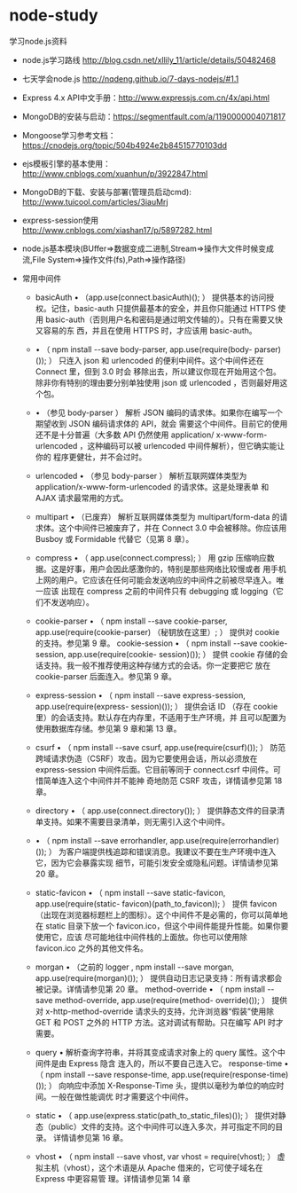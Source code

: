 # node-study
学习node.js资料
- node.js学习路线 http://blog.csdn.net/xllily_11/article/details/50482468
- 七天学会node.js http://nqdeng.github.io/7-days-nodejs/#1.1
- Express 4.x API中文手册：http://www.expressjs.com.cn/4x/api.html
- MongoDB的安装与启动：https://segmentfault.com/a/1190000004071817
- Mongoose学习参考文档：https://cnodejs.org/topic/504b4924e2b84515770103dd
- ejs模板引擎的基本使用：http://www.cnblogs.com/xuanhun/p/3922847.html
- MongoDB的下载、安装与部署(管理员启动cmd): http://www.tuicool.com/articles/3iauMrj
- express-session使用 http://www.cnblogs.com/xiashan17/p/5897282.html



- node.js基本模块(BUffer=>数据变成二进制,Stream=>操作大文件时候变成流,File System=>操作文件(fs),Path=>操作路径)
- 常用中间件
    - basicAuth •
      （app.use(connect.basicAuth)(); ）
      提供基本的访问授权。记住，basic-auth 只提供最基本的安全，并且你只能通过 HTTPS
      使用 basic-auth（否则用户名和密码是通过明文传输的）。只有在需要又快又容易的东
      西，并且在使用 HTTPS 时，才应该用 basic-auth。

    - • （ npm install --save body-parser, app.use(require(body- parser)()); ）
      只连入 json 和 urlencoded 的便利中间件。这个中间件还在 Connect 里，但到 3.0 时会
      移除出去，所以建议你现在开始用这个包。除非你有特别的理由要分别单独使用 json
      或 urlencoded ，否则最好用这个包。

    - • （参见 body-parser ）
        解析 JSON 编码的请求体。如果你在编写一个期望收到 JSON 编码请求体的 API，就会
        需要这个中间件。目前它的使用还不是十分普遍（大多数 API 仍然使用 application/
        x-www-form-urlencoded ，这种编码可以被 urlencoded 中间件解析），但它确实能让你的
        程序更健壮，并不会过时。
    - urlencoded • （参见 body-parser ）
        解析互联网媒体类型为 application/x-www-form-urlencoded 的请求体。这是处理表单
        和 AJAX 请求最常用的方式。
    - multipart • （已废弃）
        解析互联网媒体类型为 multipart/form-data 的请求体。这个中间件已被废弃了，并在
        Connect 3.0 中会被移除。你应该用 Busboy 或 Formidable 代替它（见第 8 章）。
    - compress • （ app.use(connect.compress); ）
        用 gzip 压缩响应数据。这是好事，用户会因此感激你的，特别是那些网络比较慢或者
        用手机上网的用户。它应该在任何可能会发送响应的中间件之前被尽早连入。唯一应该
        出现在 compress 之前的中间件只有 debugging 或 logging（它们不发送响应）。
    - cookie-parser • （ npm install --save cookie-parser, app.use(require(cookie-parser)
        （秘钥放在这里）; ）
        提供对 cookie 的支持。参见第 9 章。
        cookie-session • （ npm install --save cookie-session, app.use(require(cookie-
        session)());
        ）
        提供 cookie 存储的会话支持。我一般不推荐使用这种存储方式的会话。你一定要把它
        放在 cookie-parser 后面连入。参见第 9 章。
    - express-session • （ npm install --save express-session, app.use(require(express-
        session)()); ）
        提供会话 ID （存在 cookie 里）的会话支持。默认存在内存里，不适用于生产环境，并
        且可以配置为使用数据库存储。参见第 9 章和第 13 章。
    - csurf • （ npm install --save csurf, app.use(require(csurf)()); ）
        防范跨域请求伪造（CSRF）攻击。因为它要使用会话，所以必须放在 express-session
        中间件后面。它目前等同于 connect.csrf 中间件。可惜简单连入这个中间件并不能神
        奇地防范 CSRF 攻击，详情请参见第 18 章。
    - directory • （ app.use(connect.directory()); ）
        提供静态文件的目录清单支持。如果不需要目录清单，则无需引入这个中间件。
    - • （ npm install --save errorhandler, app.use(require(errorhandler)()); ）
        为客户端提供栈追踪和错误消息。我建议不要在生产环境中连入它，因为它会暴露实现
        细节，可能引发安全或隐私问题。详情请参见第 20 章。
    - static-favicon • （ npm install --save static-favicon, app.use(require(static-
        favicon)(path_to_favicon)); ）
        提供 favicon（出现在浏览器标题栏上的图标）。这个中间件不是必需的，你可以简单地
        在 static 目录下放一个 favicon.ico，但这个中间件能提升性能。如果你要使用它，应该
        尽可能地往中间件栈的上面放。你也可以使用除 favicon.ico 之外的其他文件名。
    - morgan • （之前的 logger , npm install --save morgan, app.use(require(morgan)()); ）
        提供自动日志记录支持：所有请求都会被记录。详情请参见第 20 章。
        method-override • （ npm install --save method-override, app.use(require(method-
        override)()); ）
        提供对 x-http-method-override 请求头的支持，允许浏览器“假装”使用除 GET 和 POST
        之外的 HTTP 方法。这对调试有帮助。只在编写 API 时才需要。
    - query •
        解析查询字符串，并将其变成请求对象上的 query 属性。这个中间件是由 Express 隐含
        连入的，所以不要自己连入它。
        response-time • （ npm install --save response-time, app.use(require(response-time)
        ()); ）
        向响应中添加 X-Response-Time 头，提供以毫秒为单位的响应时间。一般在做性能调优
        时才需要这个中间件。
    - static • （ app.use(express.static(path_to_static_files)()); ）
        提供对静态（public）文件的支持。这个中间件可以连入多次，并可指定不同的目录。
        详情请参见第 16 章。
    - vhost • （ npm install --save vhost, var vhost = require(vhost); ）
        虚拟主机（vhost），这个术语是从 Apache 借来的，它可使子域名在 Express 中更容易管
        理。详情请参见第 14 章